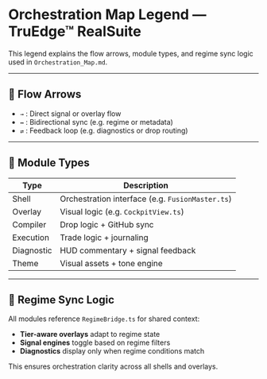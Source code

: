# Orchestration Map Legend — TruEdge™ RealSuite

This legend explains the flow arrows, module types, and regime sync logic used in `Orchestration_Map.md`.

---

## 🔄 Flow Arrows

- `→` : Direct signal or overlay flow
- `↔` : Bidirectional sync (e.g. regime or metadata)
- `⇄` : Feedback loop (e.g. diagnostics or drop routing)

---

## 🧩 Module Types

| Type              | Description                                      |
|-------------------|--------------------------------------------------|
| Shell             | Orchestration interface (e.g. `FusionMaster.ts`) |
| Overlay           | Visual logic (e.g. `CockpitView.ts`)             |
| Compiler          | Drop logic + GitHub sync                         |
| Execution         | Trade logic + journaling                         |
| Diagnostic        | HUD commentary + signal feedback                 |
| Theme             | Visual assets + tone engine                      |

---

## 🧠 Regime Sync Logic

All modules reference `RegimeBridge.ts` for shared context:

- **Tier-aware overlays** adapt to regime state
- **Signal engines** toggle based on regime filters
- **Diagnostics** display only when regime conditions match

This ensures orchestration clarity across all shells and overlays.
